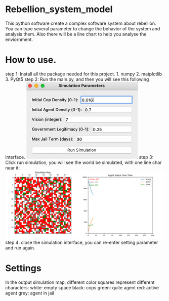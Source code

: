 # Rebellion_system_model

This python software create a complex software system about rebellion. You can type several parameter to change the behavior of the system and analysis them. Also there will be a line chart to help you analyse the enviornment.

# How to use.

step 1:
Install all the package needed for this project. 1. numpy 2. matplotlib 3. PyQt5
step 2:
Run the main.py, and then you will see this following interface.
![setting change interface](Rebellion_simulate/demoPic/1.png)
step 3:
Click run simulation, you will see the world be simulated, with one line char near it:
![Simulation](Rebellion_simulate/demoPic/2.png)
step 4:
close the simulation interface, you can re-enter setting parameter and run again.

# Settings

In the output simulation map, different color squares represent different characters:
white: empty space
black: cops
green: quite agent
red: active agent
grey: agent in jail
